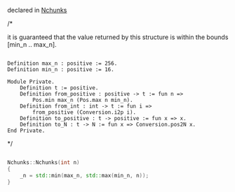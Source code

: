 declared in [Nchunks](nchunks.hpp.md)

/*

it is guaranteed that the value returned by this structure
is within the bounds [min_n .. max_n].

```coq

Definition max_n : positive := 256.
Definition min_n : positive := 16.

Module Private.
    Definition t := positive.
    Definition from_positive : positive -> t := fun n =>
        Pos.min max_n (Pos.max n min_n).
    Definition from_int : int -> t := fun i =>
        from_positive (Conversion.i2p i).
    Definition to_positive : t -> positive := fun x => x.
    Definition to_N : t -> N := fun x => Conversion.pos2N x.
End Private.

```

*/

```cpp

Nchunks::Nchunks(int n)
{
    _n = std::min(max_n, std::max(min_n, n));
}

```
